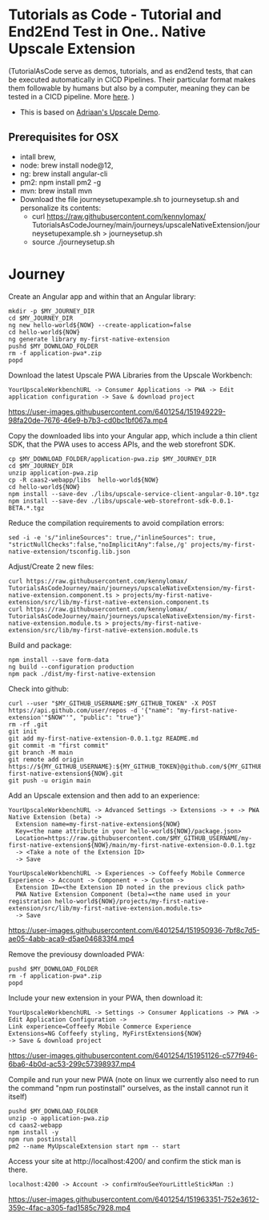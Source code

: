 # Tutorials as Code - Tutorial and End2End Test in One.. Native Upscale Extension

(TutorialAsCode serve as demos, tutorials, and as end2end tests, that can be executed automatically in CICD Pipelines. Their particular format makes them followable by humans but also by a computer, meaning they can be tested in a CICD pipeline. More [here](https://github.com/kennylomax/TutorialsAsCode). )

- This is based on [Adriaan's Upscale Demo](https://performancemanager.successfactors.eu/sf/learning?destUrl=https%3a%2f%2fsaplearninghub%2eplateau%2ecom%2flearning%2fuser%2fdeeplink%5fredirect%2ejsp%3flinkId%3dONLINE%5fCONTENT%5fSTRUCTURE%26componentID%3dPSD%5fWEB%5f20955%5fEN%26componentTypeID%3dEXPERT%5fLED%26revisionDate%3d1631693160000%26fromSF%3dY&company=learninghub).

## Prerequisites for OSX
- intall brew, 
- node: brew install node@12,
- ng: brew install angular-cli
- pm2: npm install pm2 -g
- mvn: brew install mvn
- Download the file journeysetupexample.sh to journeysetup.sh and personalize its contents:
  - curl https://raw.githubusercontent.com/kennylomax/  TutorialsAsCodeJourney/main/journeys/upscaleNativeExtension/journeysetupexample.sh > journeysetup.sh 
  - source ./journeysetup.sh 

# Journey

Create an Angular app and within that an Angular library:
```commands
mkdir -p $MY_JOURNEY_DIR
cd $MY_JOURNEY_DIR
ng new hello-world${NOW} --create-application=false
cd hello-world${NOW}
ng generate library my-first-native-extension
pushd $MY_DOWNLOAD_FOLDER
rm -f application-pwa*.zip
popd

```

Download the latest Upscale PWA Libraries from the Upscale Workbench:
```clickpath:download_PWA
YourUpscaleWorkbenchURL -> Consumer Applications -> PWA -> Edit application configuration -> Save & download project
```

https://user-images.githubusercontent.com/6401254/151949229-98fa20de-7676-46e9-b7b3-cd0bc1bf067a.mp4

Copy the downloaded libs into your Angular app, which include a thin client SDK, that the PWA uses to access APIs, and the web storefront SDK.

```commands
cp $MY_DOWNLOAD_FOLDER/application-pwa.zip $MY_JOURNEY_DIR
cd $MY_JOURNEY_DIR 
unzip application-pwa.zip 
cp -R caas2-webapp/libs  hello-world${NOW}
cd hello-world${NOW}
npm install --save-dev ./libs/upscale-service-client-angular-0.10*.tgz 
npm install --save-dev ./libs/upscale-web-storefront-sdk-0.0.1-BETA.*.tgz 
```

Reduce the compilation requirements to avoid compilation errors:

```commands
sed -i -e 's/"inlineSources": true,/"inlineSources": true, "strictNullChecks":false,"noImplicitAny":false,/g' projects/my-first-native-extension/tsconfig.lib.json 
```

Adjust/Create 2 new files:
```commands 
curl https://raw.githubusercontent.com/kennylomax/  TutorialsAsCodeJourney/main/journeys/upscaleNativeExtension/my-first-native-extension.component.ts > projects/my-first-native-extension/src/lib/my-first-native-extension.component.ts
curl https://raw.githubusercontent.com/kennylomax/  TutorialsAsCodeJourney/main/journeys/upscaleNativeExtension/my-first-native-extension.module.ts > projects/my-first-native-extension/src/lib/my-first-native-extension.module.ts
``` 
 
Build and package:

```commands 
npm install --save form-data
ng build --configuration production
npm pack ./dist/my-first-native-extension
``` 

Check into github:

```commands 
curl --user "$MY_GITHUB_USERNAME:$MY_GITHUB_TOKEN" -X POST https://api.github.com/user/repos -d '{"name": "my-first-native-extension'"$NOW"'", "public": "true"}'
rm -rf .git
git init
git add my-first-native-extension-0.0.1.tgz README.md
git commit -m "first commit"
git branch -M main
git remote add origin https://${MY_GITHUB_USERNAME}:${MY_GITHUB_TOKEN}@github.com/${MY_GITHUB_USERNAME}/my-first-native-extension${NOW}.git
git push -u origin main
``` 

Add an Upscale extension and then add to an experience:

```clickpath:CreateExtensionAndExperience
YourUpscaleWorkbenchURL -> Advanced Settings -> Extensions -> + -> PWA Native Extension (beta) ->
  Extension name=my-first-native-extension${NOW}
  Key=<the name attribute in your hello-world${NOW}/package.json>
  Location=https://raw.githubusercontent.com/$MY_GITHUB_USERNAME/my-first-native-extension${NOW}/main/my-first-native-extension-0.0.1.tgz
  -> <Take a note of the Extension ID>
  -> Save

YourUpscaleWorkbenchURL -> Experiences -> Coffeefy Mobile Commerce Experience -> Account -> Component + -> Custom ->
  Extension ID=<the Extension ID noted in the previous click path>
  PWA Native Extension Component (beta)=<the name used in your registration hello-world${NOW}/projects/my-first-native-extension/src/lib/my-first-native-extension.module.ts>
  -> Save
``` 


https://user-images.githubusercontent.com/6401254/151950936-7bf8c7d5-ae05-4abb-aca9-d5ae046833f4.mp4


Remove the previousy downloaded PWA:

```commands
pushd $MY_DOWNLOAD_FOLDER
rm -f application-pwa*.zip  
popd

```

Include your new extension in your PWA, then download it:
```clickpath:DownloadNewPWA
YourUpscaleWorkbenchURL -> Settings -> Consumer Applications -> PWA -> Edit Application Configuration -> 
Link experience=Coffeefy Mobile Commerce Experience 
Extensions=NG Coffeefy styling, MyFirstExtension${NOW} 
-> Save & download project
```


https://user-images.githubusercontent.com/6401254/151951126-c577f946-6ba6-4b0d-ac53-299c57398937.mp4



Compile and run your new PWA
(note on linux we currently also need to run the  command "npm run postinstall" ourselves, as the install cannot run it itself)
```commands 
pushd $MY_DOWNLOAD_FOLDER
unzip -o application-pwa.zip 
cd caas2-webapp
npm install -y
npm run postinstall
pm2 --name MyUpscaleExtension start npm -- start
``` 
Access your site at http://localhost:4200/ and confirm the stick man is there.

```clickpath:ConfirmLittleStickman
localhost:4200 -> Account -> confirmYouSeeYourLittleStickMan :)
``` 


https://user-images.githubusercontent.com/6401254/151963351-752e3612-359c-4fac-a305-fad1585c7928.mp4

